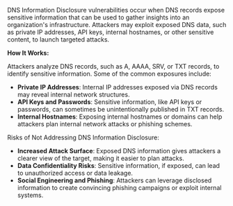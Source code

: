 DNS Information Disclosure vulnerabilities occur when DNS records expose sensitive information that can be used to gather insights into an organization's infrastructure. Attackers may exploit exposed DNS data, such as private IP addresses, API keys, internal hostnames, or other sensitive content, to launch targeted attacks.

**How It Works:**

Attackers analyze DNS records, such as A, AAAA, SRV, or TXT records, to identify sensitive information. Some of the common exposures include:

- **Private IP Addresses**: Internal IP addresses exposed via DNS records may reveal internal network structures.
- **API Keys and Passwords**: Sensitive information, like API keys or passwords, can sometimes be unintentionally published in TXT records.
- **Internal Hostnames**: Exposing internal hostnames or domains can help attackers plan internal network attacks or phishing schemes.

Risks of Not Addressing DNS Information Disclosure:
- **Increased Attack Surface**: Exposed DNS information gives attackers a clearer view of the target, making it easier to plan attacks.
- **Data Confidentiality Risks**: Sensitive information, if exposed, can lead to unauthorized access or data leakage.
- **Social Engineering and Phishing**: Attackers can leverage disclosed information to create convincing phishing campaigns or exploit internal systems.